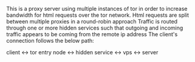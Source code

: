 This is a proxy server using multiple instances of tor in order to increase bandwidth for html requests over the tor network. Html requests are split between multiple proxies in a round-robin approach
Traffic is routed through one or more hidden services such that outgoing and incoming traffic appears to be coming from the remote ip address
The client's connection follows the below path:

client <-> tor entry node <-> hidden service <-> vps <-> server
